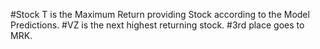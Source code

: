 #Stock T is the Maximum Return providing Stock according to the Model Predictions.
#VZ is the next highest returning stock.
#3rd place goes to MRK.
